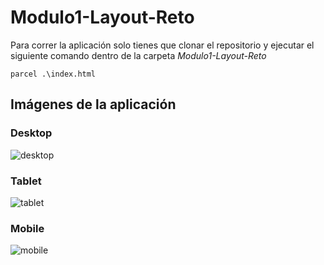 # Modulo1-Layout-Reto

Para correr la aplicación solo tienes que clonar el repositorio y ejecutar el siguiente comando dentro de la carpeta *Modulo1-Layout-Reto*

``` 
parcel .\index.html
```

## Imágenes de la aplicación 

### Desktop 
![desktop](https://user-images.githubusercontent.com/49437724/122453255-73da2c00-cfaa-11eb-9088-e7a9afd681c4.PNG)

### Tablet 
![tablet](https://user-images.githubusercontent.com/49437724/122453280-7b013a00-cfaa-11eb-8063-079eb62efdd3.PNG)

### Mobile 
![mobile](https://user-images.githubusercontent.com/49437724/122453302-80f71b00-cfaa-11eb-9fa1-48534b48afe8.PNG)





